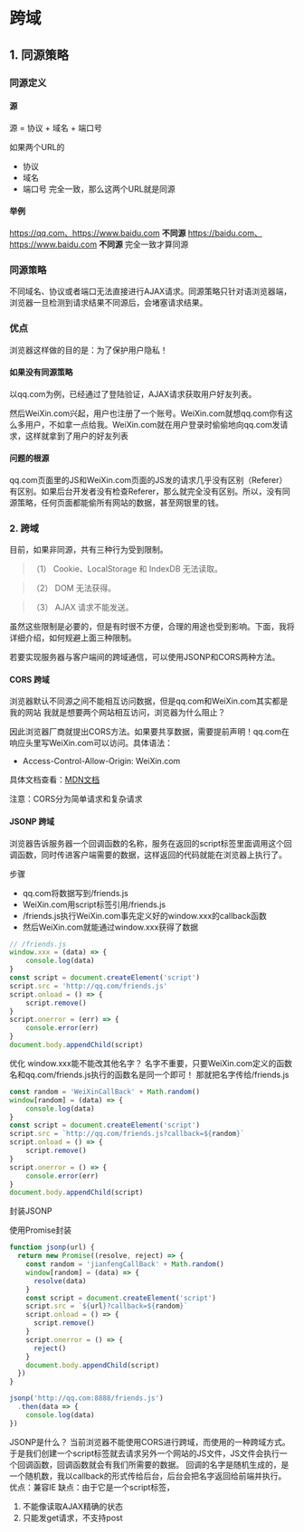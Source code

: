 # 跨域

## 1. 同源策略

### 同源定义

#### 源

源 = 协议 + 域名 + 端口号

如果两个URL的
* 协议
* 域名
* 端口号
完全一致，那么这两个URL就是同源

#### 举例

https://qq.com、https://www.baidu.com <b>不同源</b>
https://baidu.com、https://www.baidu.com <b>不同源</b>
完全一致才算同源

### 同源策略
不同域名、协议或者端口无法直接进行AJAX请求。同源策略只针对语浏览器端，浏览器一旦检测到请求结果不同源后，会堵塞请求结果。

### 优点
浏览器这样做的目的是：为了保护用户隐私！

#### 如果没有同源策略
以qq.com为例，已经通过了登陆验证，AJAX请求获取用户好友列表。

然后WeiXin.com兴起，用户也注册了一个账号。WeiXin.com就想qq.com你有这么多用户，不如拿一点给我。WeiXin.com就在用户登录时偷偷地向qq.com发请求，这样就拿到了用户的好友列表

#### 问题的根源
qq.com页面里的JS和WeiXin.com页面的JS发的请求几乎没有区别（Referer）有区别。如果后台开发者没有检查Referer，那么就完全没有区别。所以，没有同源策略，任何页面都能偷所有网站的数据，甚至网银里的钱。


### 2. 跨域
目前，如果非同源，共有三种行为受到限制。

>（1） Cookie、LocalStorage 和 IndexDB 无法读取。

>（2） DOM 无法获得。

>（3） AJAX 请求不能发送。

虽然这些限制是必要的，但是有时很不方便，合理的用途也受到影响。下面，我将详细介绍，如何规避上面三种限制。

若要实现服务器与客户端间的跨域通信，可以使用JSONP和CORS两种方法。
#### CORS 跨域

浏览器默认不同源之间不能相互访问数据，但是qq.com和WeiXin.com其实都是我的网站
我就是想要两个网站相互访问，浏览器为什么阻止？

因此浏览器厂商就提出CORS方法。如果要共享数据，需要提前声明！qq.com在响应头里写WeiXin.com可以访问。具体语法：

* Access-Control-Allow-Origin: WeiXin.com

具体文档查看：[MDN文档](https://developer.mozilla.org/zh-CN/docs/Web/HTTP/Access_control_CORS#%E7%AE%80%E5%8D%95%E8%AF%B7%E6%B1%82)

注意：CORS分为简单请求和复杂请求

#### JSONP 跨域

浏览器告诉服务器一个回调函数的名称，服务在返回的script标签里面调用这个回调函数，同时传进客户端需要的数据，这样返回的代码就能在浏览器上执行了。

步骤
* qq.com将数据写到/friends.js
* WeiXin.com用script标签引用/friends.js
* /friends.js执行WeiXin.com事先定义好的window.xxx的callback函数
* 然后WeiXin.com就能通过window.xxx获得了数据

```js
// /friends.js
window.xxx = (data) => {
    console.log(data)
}
const script = document.createElement('script')
script.src = 'http://qq.com/friends.js'
script.onload = () => {
    script.remove()
}
script.onerror = (err) => {
    console.error(err)
}
document.body.appendChild(script)
```

优化
window.xxx能不能改其他名字？
名字不重要，只要WeiXin.com定义的函数名和qq.com/friends.js执行的函数名是同一个即可！
那就把名字传给/friends.js
```js
const random = 'WeiXinCallBack' + Math.random()
window[random] = (data) => {
    console.log(data)
}
const script = document.createElement('script')
script.src = `http://qq.com/friends.js?callback=${random}`
script.onload = () => {
    script.remove()
}
script.onerror = () => {
    console.error(err)
}
document.body.appendChild(script)

```

封装JSONP

使用Promise封装
```js
function jsonp(url) {
  return new Promise((resolve, reject) => {
    const random = 'jianfengCallBack' + Math.random()
    window[random] = (data) => {
      resolve(data)
    }
    const script = document.createElement('script')
    script.src = `${url}?callback=${random}`
    script.onload = () => {
      script.remove()
    }
    script.onerror = () => {
      reject()
    }
    document.body.appendChild(script)
  })
}

jsonp('http://qq.com:8888/friends.js')
  .then(data => {
    console.log(data)
})
```
JSONP是什么？
当前浏览器不能使用CORS进行跨域，而使用的一种跨域方式。于是我们创建一个script标签就去请求另外一个网站的JS文件，JS文件会执行一个回调函数，回调函数就会有我们所需要的数据。
回调的名字是随机生成的，是一个随机数，我以callback的形式传给后台，后台会把名字返回给前端并执行。
优点：兼容IE
缺点：由于它是一个script标签，
1. 不能像读取AJAX精确的状态
2. 只能发get请求，不支持post